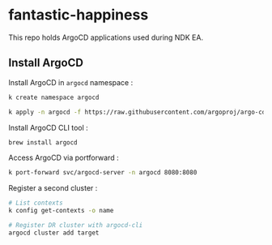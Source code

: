 # fantastic-happiness

This repo holds ArgoCD applications used during NDK EA.

## Install ArgoCD

Install ArgoCD in `argocd` namespace :
```bash
k create namespace argocd

k apply -n argocd -f https://raw.githubusercontent.com/argoproj/argo-cd/stable/manifests/core-install.yaml
```

Install ArgoCD CLI tool :
```bash
brew install argocd
```

Access ArgoCD via portforward :
```bash
k port-forward svc/argocd-server -n argocd 8080:8080
```

Register a second cluster :
```bash
# List contexts
k config get-contexts -o name

# Register DR cluster with argocd-cli
argocd cluster add target
```